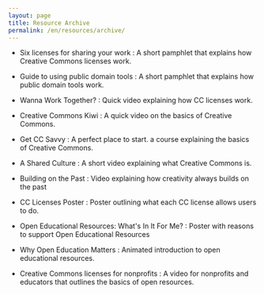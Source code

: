```yaml
---
layout: page
title: Resource Archive
permalink: /en/resources/archive/
---
```


* Six licenses for sharing your work
: A short pamphlet that explains how Creative Commons licenses work.

* Guide to using public domain tools
: A short pamphlet that explains how public domain tools work.

* Wanna Work Together?
: Quick video explaining how CC licenses work.

* Creative Commons Kiwi
: A quick video on the basics of Creative Commons.

* Get CC Savvy
: A perfect place to start. a course explaining the basics of Creative Commons.

* A Shared Culture
: A short video explaining what Creative Commons is.

* Building on the Past
: Video explaining how creativity always builds on the past

* CC Licenses Poster
: Poster outlining what each CC license allows users to do.

* Open Educational Resources: What's In It For Me?
: Poster with reasons to support Open Educational Resources

* Why Open Education Matters
: Animated introduction to open educational resources.

* Creative Commons licenses for nonprofits
: A video for nonprofits and educators that outlines the basics of open resources.


